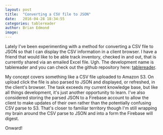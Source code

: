```yaml
---
layout: post
title:  "Converting a CSV file to JSON"
date:   2016-04-28 18:34:55
categories: tablereader
author: Brian Edmond
image: 
---
```


Lately I've been experimenting with a method for converting a CSV file to JSON so that I can display the CSV information in a client browser. I have a friend that would like to be able track inventory, checked in and out, that is currently shared via an emailed Excel file. Ugh. The development name is tablereader and you can check out the github repository here: [tablereader][tablereader].

My concept covers something like a CSV file uploaded to Amazon S3. On upload click the file is also parsed to JSON and displayed, or refreshed, in the client's browser. The task exceeds my current knowledge base, but like all things development, it's just another opportunity to learn. I've also considered storing the parsed JSON to a Firebase account to allow the client to make updates of their own rather than the potentially confusing CSV parse to S3. That's closer to familiar territory though I'm still wrapping my brain around the CSV parse to JSON and into a form the Firebase will digest.

Onward!

[tablereader]: https://github.com/bedmond/tablereader